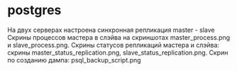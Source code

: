 # postgres
На двух серверах настроена синхронная репликация master - slave
Скрины процессов мастера в слэйва на скриншотах master_process.png и slave_process.png.
Скрины статусов репликаций мастера и слэйва: скрины master_status_replication.png, slave_status_replication.png.
Скрин по созданию дампа: psql_backup_script.png
